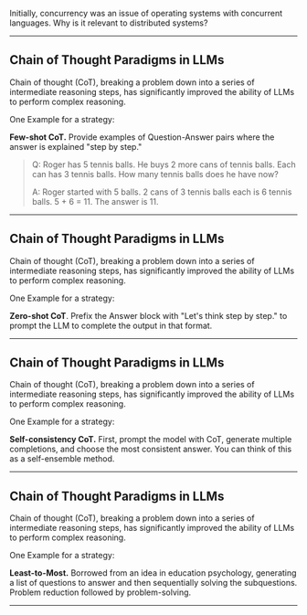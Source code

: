 Initially, concurrency was an issue of operating systems with concurrent languages. Why is it relevant to distributed systems?

---

## Chain of Thought Paradigms in LLMs

Chain of thought (CoT), breaking a problem down into a series of intermediate reasoning steps, has significantly improved the ability of LLMs to perform complex reasoning. 

One Example for a strategy:

**Few-shot CoT.** Provide examples of Question-Answer pairs where the answer is explained "step by step."

> Q: Roger has 5 tennis balls. He buys 2 more cans of tennis balls. Each can has 3 tennis balls. How many tennis balls does he have now?
> 
> A: Roger started with 5 balls. 2 cans of 3 tennis balls each is 6 tennis balls. 5 + 6 = 11. The answer is 11.

---

## Chain of Thought Paradigms in LLMs

Chain of thought (CoT), breaking a problem down into a series of intermediate reasoning steps, has significantly improved the ability of LLMs to perform complex reasoning. 

One Example for a strategy:

**Zero-shot CoT**. Prefix the Answer block with "Let's think step by step." to prompt the LLM to complete the output in that format.

---

## Chain of Thought Paradigms in LLMs

Chain of thought (CoT), breaking a problem down into a series of intermediate reasoning steps, has significantly improved the ability of LLMs to perform complex reasoning. 

One Example for a strategy:

**Self-consistency CoT.** First, prompt the model with CoT, generate multiple completions, and choose the most consistent answer. You can think of this as a self-ensemble method.

---


## Chain of Thought Paradigms in LLMs

Chain of thought (CoT), breaking a problem down into a series of intermediate reasoning steps, has significantly improved the ability of LLMs to perform complex reasoning. 

One Example for a strategy:

**Least-to-Most.** Borrowed from an idea in education psychology, generating a list of questions to answer and then sequentially solving the subquestions. Problem reduction followed by problem-solving.

---




